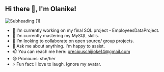 ## Hi there 👋, I'm Olanike!

![Subheading (1)](https://github.com/OlanikeCJ/OlanikeCJ/assets/171288792/8ebe97d4-5267-4fe1-ba04-92229dc3afe4)


- 🔭 I’m currently working on my final SQL project - EmployeesDataProject.
- 🌱 I’m currently mastering my MySQL skills.
- 👯 I’m looking to collaborate on open source/ group projects.
- 💬 Ask me about anything. I'm happy to assist.
- 📫 You can reach me here: preciouschijioke14@gmail.com
- 😄 Pronouns: she/her
- ⚡ Fun fact: I love to laugh. Ignore my avatar.

